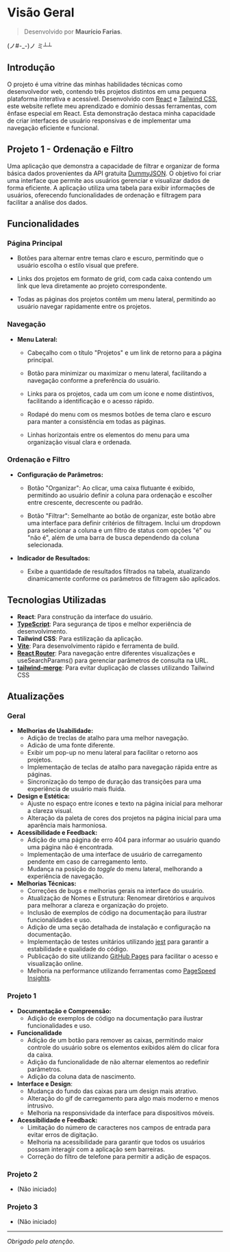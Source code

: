 # Visão Geral

> Desenvolvido por **Maurício Farias**.

(ノ#-_-)ノ ミ┴┴

## Introdução

O projeto é uma vitrine das minhas habilidades técnicas como desenvolvedor web, contendo três projetos distintos em uma pequena plataforma interativa e acessível. Desenvolvido com [React](https://react.dev) e [Tailwind CSS](https://tailwindcss.com), este website reflete meu aprendizado e domínio dessas ferramentas, com ênfase especial em React. Esta demonstração destaca minha capacidade de criar interfaces de usuário responsivas e de implementar uma navegação eficiente e funcional.

## Projeto 1 - Ordenação e Filtro

Uma aplicação que demonstra a capacidade de filtrar e organizar de forma básica dados provenientes da API gratuita [DummyJSON](https://dummyjson.com/docs/users). O objetivo foi criar uma interface que permite aos usuários gerenciar e visualizar dados de forma eficiente. A aplicação utiliza uma tabela para exibir informações de usuários, oferecendo funcionalidades de ordenação e filtragem para facilitar a análise dos dados.

## Funcionalidades

### **Página Principal**

- Botões para alternar entre temas claro e escuro, permitindo que o usuário escolha o estilo visual que prefere.

- Links dos projetos em formato de grid, com cada caixa contendo um link que leva diretamente ao projeto correspondente.

- Todas as páginas dos projetos contêm um menu lateral, permitindo ao usuário navegar rapidamente entre os projetos.

### **Navegação**

- **Menu Lateral:**
  - Cabeçalho com o título "Projetos" e um link de retorno para a página principal.

  - Botão para minimizar ou maximizar o menu lateral, facilitando a navegação conforme a preferência do usuário.

  - Links para os projetos, cada um com um ícone e nome distintivos, facilitando a identificação e o acesso rápido.

  - Rodapé do menu com os mesmos botões de tema claro e escuro para manter a consistência em todas as páginas.
  
  - Linhas horizontais entre os elementos do menu para uma organização visual clara e ordenada.

### **Ordenação e Filtro**

- **Configuração de Parâmetros:**
  - Botão "Organizar": Ao clicar, uma caixa flutuante é exibido, permitindo ao usuário definir a coluna para ordenação e escolher entre crescente, decrescente ou padrão.
  
  - Botão "Filtrar": Semelhante ao botão de organizar, este botão abre uma interface para definir critérios de filtragem. Inclui um dropdown para selecionar a coluna e um filtro de status com opções "é" ou "não é", além de uma barra de busca dependendo da coluna selecionada.
  
- **Indicador de Resultados:**
  - Exibe a quantidade de resultados filtrados na tabela, atualizando dinamicamente conforme os parâmetros de filtragem são aplicados.

## Tecnologias Utilizadas

- **React**: Para construção da interface do usuário.
- **[TypeScript](https://www.typescriptlang.org)**: Para segurança de tipos e melhor experiência de desenvolvimento.
- **Tailwind CSS**: Para estilização da aplicação.
- **[Vite](https://vitejs.dev)**: Para desenvolvimento rápido e ferramenta de build.
- **[React Router](https://reactrouter.com/en/main)**: Para navegação entre diferentes visualizações e  useSearchParams() para gerenciar parâmetros de consulta na URL.
- **[tailwind-merge](https://www.npmjs.com/package/tailwind-merge)**: Para evitar duplicação de classes utilizando Tailwind CSS

## Atualizações

### Geral

- **Melhorias de Usabilidade:**
  - Adição de treclas de atalho para uma melhor navegação.
  - Adicão de uma fonte diferente.
  - Exibir um pop-up no menu lateral para facilitar o retorno aos projetos.
  - Implementação de teclas de atalho para navegação rápida entre as páginas.
  - Sincronização do tempo de duração das transições para uma experiência de usuário mais fluida.
- **Design e Estética:**
  - Ajuste no espaço entre ícones e texto na página inicial para melhorar a clareza visual.
  - Alteração da paleta de cores dos projetos na página inicial para uma aparência mais harmoniosa.
- **Acessibilidade e Feedback:**
  - Adição de uma página de erro 404 para informar ao usuário quando uma página não é encontrada.
  - Implementação de uma interface de usuário de carregamento pendente em caso de carregamento lento.
  - Mudança na posição do *toggle* do menu lateral, melhorando a experiência de navegação.
- **Melhorias Técnicas:**
  - Correções de bugs e melhorias gerais na interface do usuário.
  - Atualização de Nomes e Estrutura: Renomear diretórios e arquivos para melhorar a clareza e organização do projeto.
  - Inclusão de exemplos de código na documentação para ilustrar funcionalidades e uso.
  - Adição de uma seção detalhada de instalação e configuração na documentação.
  - Implementação de testes unitários utilizando [jest](https://jestjs.io) para garantir a estabilidade e qualidade do código.
  - Publicação do site utilizando [GitHub Pages](https://pages.github.com) para facilitar o acesso e visualização online.
  - Melhoria na performance utilizando ferramentas como [PageSpeed Insights](https://pagespeed.web.dev/).

### Projeto 1

- **Documentação e Compreensão:**
  - Adição de exemplos de código na documentação para ilustrar funcionalidades e uso.
- **Funcionalidade**
  - Adição de um botão para remover as caixas, permitindo maior controle do usuário sobre os elementos exibidos além do clicar fora da caixa.
  - Adição da funcionalidade de não alternar elementos ao redefinir parâmetros.
  - Adição da coluna data de nascimento.
- **Interface e Design**:
  - Mudança do fundo das caixas para um design mais atrativo.
  - Alteração do gif de carregamento para algo mais moderno e menos intrusivo.
  - Melhoria na responsividade da interface para dispositivos móveis.
- **Acessibilidade e Feedback:**
  - Limitação do número de caracteres nos campos de entrada para evitar erros de digitação.
  - Melhoria na acessibilidade para garantir que todos os usuários possam interagir com a aplicação sem barreiras.
  - Correção do filtro de telefone para permitir a adição de espaços.

### Projeto 2

- (Não iniciado)

### Projeto 3

- (Não iniciado)

---

*Obrigado pela atenção*.
